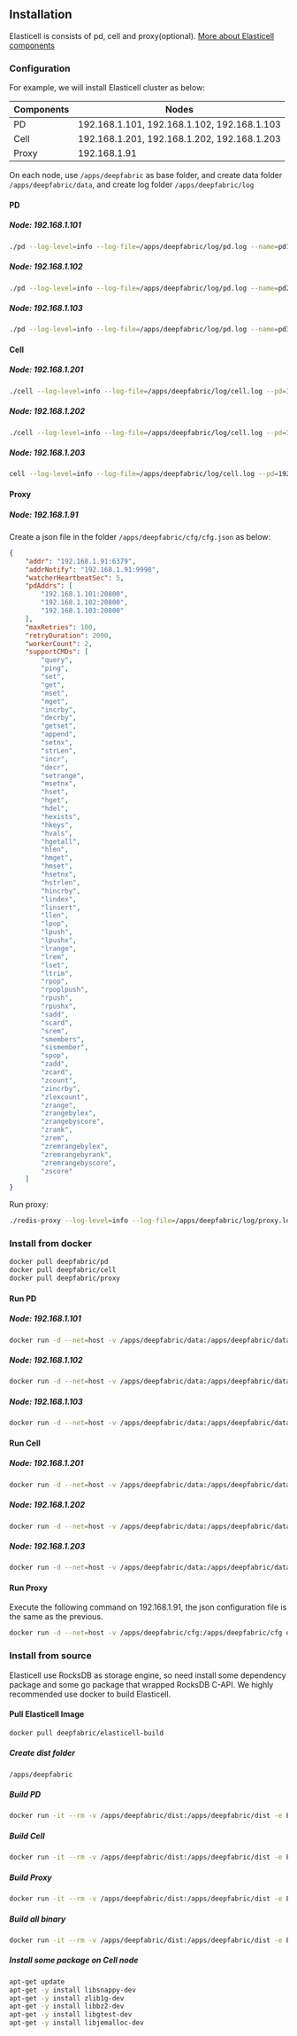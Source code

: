 ## Installation
Elasticell is consists of pd, cell and proxy(optional). [More about Elasticell components](../architecture/concept.md)

### Configuration
For example, we will install Elasticell cluster as below: 

|Components|Nodes|
|--|--|
|PD|192.168.1.101, 192.168.1.102, 192.168.1.103|
|Cell|192.168.1.201, 192.168.1.202, 192.168.1.203|
|Proxy|192.168.1.91|

On each node, use `/apps/deepfabric` as base folder, and create data folder `/apps/deepfabric/data`, and create log folder `/apps/deepfabric/log`

#### PD
##### Node: 192.168.1.101
```bash
./pd --log-level=info --log-file=/apps/deepfabric/log/pd.log --name=pd1 --data=/apps/deepfabric/data --addr-rpc=192.168.1.101:20800 --urls-client=http://192.168.1.101:2379 --urls-peer=http://192.168.1.101:2380 --initial-cluster=pd1=http://192.168.1.101:2380,pd2=http://192.168.1.102:2380,pd3=http://192.168.1.103:2380
```

##### Node: 192.168.1.102
```bash
./pd --log-level=info --log-file=/apps/deepfabric/log/pd.log --name=pd2 --data=/apps/deepfabric/data --addr-rpc=192.168.1.102:20800 --urls-client=http://192.168.1.102:2379 --urls-peer=http://192.168.1.102:2380 --initial-cluster=pd1=http://192.168.1.101:2380,pd2=http://192.168.1.102:2380,pd3=http://192.168.1.103:2380
```

##### Node: 192.168.1.103
```bash
./pd --log-level=info --log-file=/apps/deepfabric/log/pd.log --name=pd3 --data=/apps/deepfabric/data --addr-rpc=192.168.1.103:20800 --urls-client=http://192.168.1.103:2379 --urls-peer=http://192.168.1.103:2380 --initial-cluster=pd1=http://192.168.1.101:2380,pd2=http://192.168.1.102:2380,pd3=http://192.168.1.103:2380
```

#### Cell
##### Node: 192.168.1.201
```bash
./cell --log-level=info --log-file=/apps/deepfabric/log/cell.log --pd=192.168.1.101:20800,192.168.1.102:20800,192.168.1.103:20800 --addr=192.168.1.201:10800 --addr-cli=192.168.1.201:6379 --zone=zone-1 --rack=rack-1 --data=/apps/deepfabric/data
```

##### Node: 192.168.1.202
```bash
./cell --log-level=info --log-file=/apps/deepfabric/log/cell.log --pd=192.168.1.101:20800,192.168.1.102:20800,192.168.1.103:20800 --addr=192.168.1.202:10800 --addr-cli=192.168.1.202:6379 --zone=zone-2 --rack=rack-2 --data=/apps/deepfabric/data
```

##### Node: 192.168.1.203
```bash
cell --log-level=info --log-file=/apps/deepfabric/log/cell.log --pd=192.168.1.101:20800,192.168.1.102:20800,192.168.1.103:20800 --addr=192.168.1.203:10800 --addr-cli=192.168.1.203:6379 --zone=zone-3 --rack=rack-3 --data=/apps/deepfabric/data
```

#### Proxy
##### Node: 192.168.1.91
Create a json file in the folder `/apps/deepfabric/cfg/cfg.json` as below:

```json
{
    "addr": "192.168.1.91:6379",
    "addrNotify": "192.168.1.91:9998",
    "watcherHeartbeatSec": 5,
    "pdAddrs": [
        "192.168.1.101:20800",
        "192.168.1.102:20800",
        "192.168.1.103:20800"
    ],
    "maxRetries": 100,
    "retryDuration": 2000,
    "workerCount": 2,
    "supportCMDs": [
        "query",
        "ping",
        "set",
        "get",
        "mset",
        "mget",
        "incrby",
        "decrby",
        "getset",
        "append",
        "setnx",
        "strLen",
        "incr",
        "decr",
        "setrange",
        "msetnx",
        "hset",
        "hget",
        "hdel",
        "hexists",
        "hkeys",
        "hvals",
        "hgetall",
        "hlen",
        "hmget",
        "hmset",
        "hsetnx",
        "hstrlen",
        "hincrby",
        "lindex",
        "linsert",
        "llen",
        "lpop",
        "lpush",
        "lpushx",
        "lrange",
        "lrem",
        "lset",
        "ltrim",
        "rpop",
        "rpoplpush",
        "rpush",
        "rpushx",
        "sadd",
        "scard",
        "srem",
        "smembers",
        "sismember",
        "spop",
        "zadd",
        "zcard",
        "zcount",
        "zincrby",
        "zlexcount",
        "zrange",
        "zrangebylex",
        "zrangebyscore",
        "zrank",
        "zrem",
        "zremrangebylex",
        "zremrangebyrank",
        "zremrangebyscore",
        "zscore"
    ]
}
```

Run proxy:
```bash
./redis-proxy --log-level=info --log-file=/apps/deepfabric/log/proxy.log --cfg=/apps/deepfabric/cfg/cfg.json
```

### Install from docker
```bash
docker pull deepfabric/pd
docker pull deepfabric/cell
docker pull deepfabric/proxy
```

#### Run PD
##### Node: 192.168.1.101
```bash
docker run -d --net=host -v /apps/deepfabric/data:/apps/deepfabric/data deepfabric/pd --log-level=info --log-file=/apps/deepfabric/log/pd.log --name=pd1 --data=/apps/deepfabric/data --addr-rpc=192.168.1.101:20800 --urls-client=http://192.168.1.101:2379 --urls-peer=http://192.168.1.101:2380 --initial-cluster=pd1=http://192.168.1.101:2380,pd2=http://192.168.1.102:2380,pd3=http://192.168.1.103:2380
```

##### Node: 192.168.1.102
```bash
docker run -d --net=host -v /apps/deepfabric/data:/apps/deepfabric/data deepfabric/pd --log-level=info --log-file=/apps/deepfabric/log/pd.log --name=pd2 --data=/apps/deepfabric/data --addr-rpc=192.168.1.102:20800 --urls-client=http://192.168.1.102:2379 --urls-peer=http://192.168.1.102:2380 --initial-cluster=pd1=http://192.168.1.101:2380,pd2=http://192.168.1.102:2380,pd3=http://192.168.1.103:2380
```

##### Node: 192.168.1.103
```bash
docker run -d --net=host -v /apps/deepfabric/data:/apps/deepfabric/data deepfabric/pd --log-level=info --log-file=/apps/deepfabric/log/pd.log --name=pd3 --data=/apps/deepfabric/data --addr-rpc=192.168.1.103:20800 --urls-client=http://192.168.1.103:2379 --urls-peer=http://192.168.1.103:2380 --initial-cluster=pd1=http://192.168.1.101:2380,pd2=http://192.168.1.102:2380,pd3=http://192.168.1.103:2380
```

#### Run Cell
##### Node: 192.168.1.201
```bash
docker run -d --net=host -v /apps/deepfabric/data:/apps/deepfabric/data deepfabric/cell --log-level=info --log-file=/apps/deepfabric/log/cell.log --pd=192.168.1.101:20800,192.168.1.102:20800,192.168.1.103:20800 --addr=192.168.1.201:10800 --addr-cli=192.168.1.201:6379 --zone=zone-1 --rack=rack-1 --data=/apps/deepfabric/data
```

##### Node: 192.168.1.202
```bash
docker run -d --net=host -v /apps/deepfabric/data:/apps/deepfabric/data deepfabric/cell --log-level=info --log-file=/apps/deepfabric/log/cell.log --pd=192.168.1.101:20800,192.168.1.102:20800,192.168.1.103:20800 --addr=192.168.1.202:10800 --addr-cli=192.168.1.202:6379 --zone=zone-1 --rack=rack-1 --data=/apps/deepfabric/data
```

##### Node: 192.168.1.203
```bash
docker run -d --net=host -v /apps/deepfabric/data:/apps/deepfabric/data deepfabric/cell --log-level=info --log-file=/apps/deepfabric/log/cell.log --pd=192.168.1.101:20800,192.168.1.102:20800,192.168.1.103:20800 --addr=192.168.1.203:10800 --addr-cli=192.168.1.203:6379 --zone=zone-1 --rack=rack-1 --data=/apps/deepfabric/data
```

#### Run Proxy
Execute the following command on 192.168.1.91, the json configuration file is the same as the previous.

```bash
docker run -d --net=host -v /apps/deepfabric/cfg:/apps/deepfabric/cfg deepfabric/proxy --log-level=info --log-file=/apps/deepfabric/log/proxy.log --cfg=/apps/deepfabric/cfg/cfg.json
```

### Install from source
Elasticell use RocksDB as storage engine, so need install some dependency package and some go package that wrapped RocksDB C-API. We highly recommended use docker to build Elasticell.

#### Pull Elasticell Image
```bash
docker pull deepfabric/elasticell-build
```

##### Create dist folder
```bash
/apps/deepfabric
```

##### Build PD
```bash
docker run -it --rm -v /apps/deepfabric/dist:/apps/deepfabric/dist -e ELASTICELL_BUILD_TARGET=pd -e ELASTICELL_BUILD_VERSION=master deepfabric/elasticell-build 
```

##### Build Cell
```bash
docker run -it --rm -v /apps/deepfabric/dist:/apps/deepfabric/dist -e ELASTICELL_BUILD_TARGET=cell -e ELASTICELL_BUILD_VERSION=master deepfabric/elasticell-build 
```

##### Build Proxy
```bash
docker run -it --rm -v /apps/deepfabric/dist:/apps/deepfabric/dist -e ELASTICELL_BUILD_TARGET=proxy -e ELASTICELL_BUILD_VERSION=master deepfabric/elasticell-build 
```

##### Build all binary
```bash
docker run -it --rm -v /apps/deepfabric/dist:/apps/deepfabric/dist -e ELASTICELL_BUILD_TARGET=all -e ELASTICELL_BUILD_VERSION=master deepfabric/elasticell-build 
```

##### Install some package on Cell node
```bash
apt-get update
apt-get -y install libsnappy-dev  
apt-get -y install zlib1g-dev 
apt-get -y install libbz2-dev 
apt-get -y install libgtest-dev 
apt-get -y install libjemalloc-dev
```